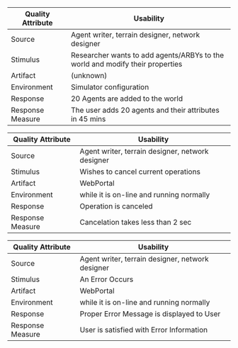 Quality Attribute |	Usability	
------------------|-------------
Source |	Agent writer, terrain designer, network designer	
Stimulus	| Researcher wants to add agents/ARBYs to the world and modify their properties	
Artifact |	(unknown)	
Environment	| Simulator configuration	
Response	| 20 Agents are added to the world	
Response Measure |	The user adds 20 agents and their attributes in 45 mins	


Quality Attribute |	Usability	
------------------|-------------
Source	| Agent writer, terrain designer, network designer	
Stimulus	| Wishes to cancel current operations	
Artifact	| WebPortal	
Environment	| while it is on-line and running normally	
Response	| Operation is canceled 	
Response Measure	| Cancelation takes less than 2 sec	


Quality Attribute |	Usability	
------------------|-------------
Source	| Agent writer, terrain designer, network designer	
Stimulus	| An Error Occurs	
Artifact	| WebPortal	
Environment	| while it is on-line and running normally	
Response	| Proper Error Message is displayed to User	
Response Measure	| User is satisfied with Error Information	
